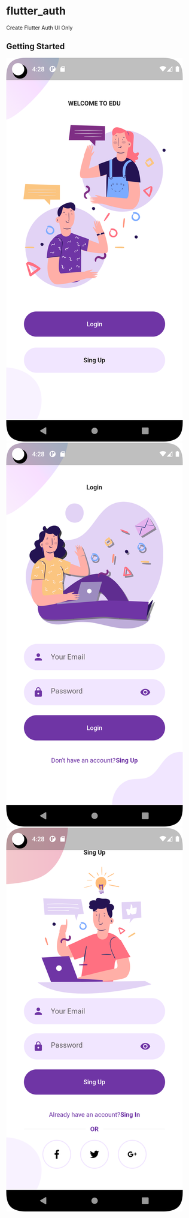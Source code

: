 # flutter_auth

Create Flutter Auth UI Only

## Getting Started

![Home](home.png)
![Login](login.png)
![Sing Up](sign_up.png)
